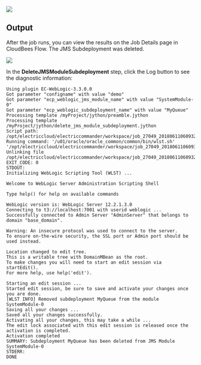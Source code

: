 <img src="../../plugins/EC-WebLogic/images/DeleteSubdeployment/Form.png" />

## Output

After the job runs, you can view the results on the Job Details page in CloudBees Flow. The JMS Subdeployment was deleted.

<img src="../../plugins/EC-WebLogic/images/DeleteSubdeployment/Summary.png" />

In the <b>DeleteJMSModuleSubdeployment</b> step, click the Log button to see the diagnostic information:


    Using plugin EC-WebLogic-3.3.0.0
    Got parameter "configname" with value "demo"
    Got parameter "ecp_weblogic_jms_module_name" with value "SystemModule-0"
    Got parameter "ecp_weblogic_subdeployment_name" with value "MyQueue"
    Processing template /myProject/jython/preamble.jython
    Processing template /myProject/jython/delete_jms_module_subdeployment.jython
    Script path: /opt/electriccloud/electriccommander/workspace/job_27049_20180611060932/exec_313584566273004.jython
    Running command: '/u01/oracle/oracle_common/common/bin/wlst.sh' '/opt/electriccloud/electriccommander/workspace/job_27049_20180611060932/exec_313584566273004.jython'
    Unlinking file /opt/electriccloud/electriccommander/workspace/job_27049_20180611060932/exec_313584566273004.jython
    EXIT_CODE: 0
    STDOUT:
    Initializing WebLogic Scripting Tool (WLST) ...

    Welcome to WebLogic Server Administration Scripting Shell

    Type help() for help on available commands

    WebLogic version is: WebLogic Server 12.2.1.3.0
    Connecting to t3://localhost:7001 with userid weblogic ...
    Successfully connected to Admin Server "AdminServer" that belongs to domain "base_domain".

    Warning: An insecure protocol was used to connect to the server.
    To ensure on-the-wire security, the SSL port or Admin port should be used instead.

    Location changed to edit tree.
    This is a writable tree with DomainMBean as the root.
    To make changes you will need to start an edit session via startEdit().
    For more help, use help('edit').

    Starting an edit session ...
    Started edit session, be sure to save and activate your changes once you are done.
    [WLST INFO] Removed subdeployment MyQueue from the module SystemModule-0
    Saving all your changes ...
    Saved all your changes successfully.
    Activating all your changes, this may take a while ...
    The edit lock associated with this edit session is released once the activation is completed.
    Activation completed
    SUMMARY: Subdeployment MyQueue has been deleted from JMS Module SystemModule-0
    STDERR:
    DONE

